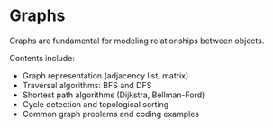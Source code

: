 # Graphs

Graphs are fundamental for modeling relationships between objects.

Contents include:

- Graph representation (adjacency list, matrix)
- Traversal algorithms: BFS and DFS
- Shortest path algorithms (Dijkstra, Bellman-Ford)
- Cycle detection and topological sorting
- Common graph problems and coding examples
